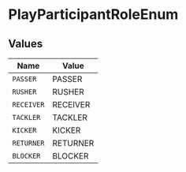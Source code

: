 # PlayParticipantRoleEnum


## Values

| Name       | Value      |
| ---------- | ---------- |
| `PASSER`   | PASSER     |
| `RUSHER`   | RUSHER     |
| `RECEIVER` | RECEIVER   |
| `TACKLER`  | TACKLER    |
| `KICKER`   | KICKER     |
| `RETURNER` | RETURNER   |
| `BLOCKER`  | BLOCKER    |